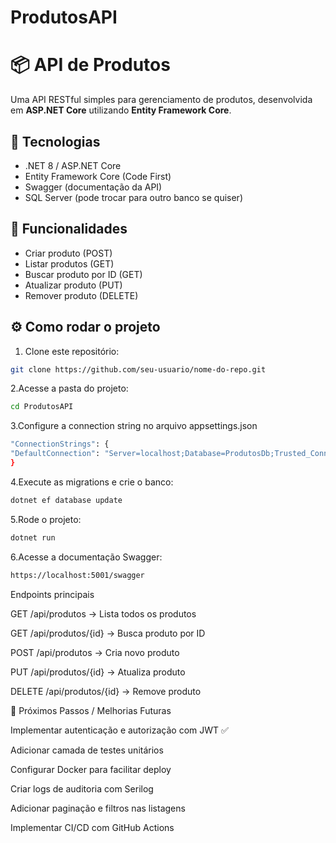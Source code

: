 # ProdutosAPI

# 📦 API de Produtos

Uma API RESTful simples para gerenciamento de produtos, desenvolvida em **ASP.NET Core** utilizando **Entity Framework Core**.

## 🚀 Tecnologias
- .NET 8 / ASP.NET Core
- Entity Framework Core (Code First)
- Swagger (documentação da API)
- SQL Server (pode trocar para outro banco se quiser)

## 📌 Funcionalidades
- Criar produto (POST)
- Listar produtos (GET)
- Buscar produto por ID (GET)
- Atualizar produto (PUT)
- Remover produto (DELETE)

## ⚙️ Como rodar o projeto

1. Clone este repositório:
```bash
git clone https://github.com/seu-usuario/nome-do-repo.git
```
2.Acesse a pasta do projeto:
   ```bash
   cd ProdutosAPI
   ```
3.Configure a connection string no arquivo appsettings.json
   ```bash
"ConnectionStrings": {
  "DefaultConnection": "Server=localhost;Database=ProdutosDb;Trusted_Connection=True;"
}
   ```
4.Execute as migrations e crie o banco:
   ```bash
   dotnet ef database update
   ```

5.Rode o projeto:
```bash
dotnet run
   ```
6.Acesse a documentação Swagger:
```bash
https://localhost:5001/swagger
   ```

Endpoints principais

GET /api/produtos → Lista todos os produtos

GET /api/produtos/{id} → Busca produto por ID

POST /api/produtos → Cria novo produto

PUT /api/produtos/{id} → Atualiza produto

DELETE /api/produtos/{id} → Remove produto

🔮 Próximos Passos / Melhorias Futuras

 Implementar autenticação e autorização com JWT &#x2705;

 Adicionar camada de testes unitários

 Configurar Docker para facilitar deploy

 Criar logs de auditoria com Serilog

 Adicionar paginação e filtros nas listagens

 Implementar CI/CD com GitHub Actions
